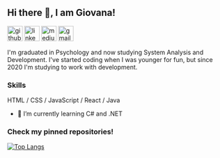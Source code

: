 ## Hi there 👋, I am Giovana!

[<img src='https://cdn.jsdelivr.net/npm/simple-icons@3.0.1/icons/github.svg' alt='github' height='35'>](https://github.com/giovanaandrade) [<img src='https://cdn.jsdelivr.net/npm/simple-icons@3.0.1/icons/linkedin.svg' alt='linkedin' height='35'>](https://www.linkedin.com/in/giovanadeandrade//) [<img src='https://cdn.jsdelivr.net/npm/simple-icons@3.0.1/icons/medium.svg' alt='medium' height='35'>](https://medium.com/@giovanadandrade) [<img src='https://cdn.jsdelivr.net/npm/simple-icons@3.0.1/icons/gmail.svg' alt='gmail' height='35'>](mailto:giovanadandrade@gmail.com)  

I'm graduated in Psychology and now studying System Analysis and Development. I've started coding when I was younger for fun, but since 2020 I'm studying to work with development.

### Skills 
HTML / CSS / JavaScript / React / Java

- 🌱 I’m currently learning C# and .NET 

### Check my pinned repositories!



[![Top Langs](https://github-readme-stats.vercel.app/api/top-langs/?username=giovanaandrade&layout=compact&count_private=true&theme=omni)](https://github.com/anuraghazra/github-readme-stats)

